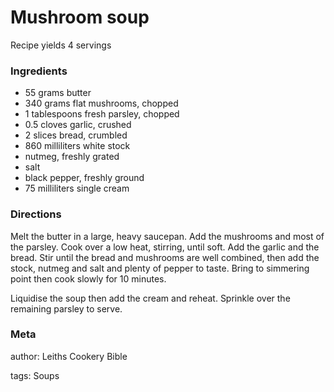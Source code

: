 # Mushroom soup

Recipe yields 4 servings 

### Ingredients
 * 55 grams butter
 * 340 grams flat mushrooms, chopped
 * 1 tablespoons fresh parsley, chopped
 * 0.5 cloves garlic, crushed
 * 2 slices bread, crumbled
 * 860 milliliters white stock
 * nutmeg, freshly grated
 * salt
 * black pepper, freshly ground
 * 75 milliliters single cream

### Directions

Melt the butter in a large, heavy saucepan.  Add the mushrooms and most of the parsley.  Cook over a low heat, stirring, until soft.  Add the garlic and the bread.  Stir until the bread and mushrooms are well combined, then add the stock, nutmeg and salt and plenty of pepper to taste.  Bring to simmering point then cook slowly for 10 minutes.

Liquidise the soup then add the cream and reheat.  Sprinkle over the remaining parsley to serve.

### Meta
author: Leiths Cookery Bible

tags: Soups

